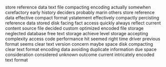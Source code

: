 store reference data text file compacting encoding actually somewhen cxrefactory early history deciders probably marin others store reference data effective compact format ystatement effectively compactly percisting reference data stored disk facing fact access quickly always reflect current content source file decided custom optimized encoded file storage neglected database free text storage achieve level storage accepting complexity access code performance hit seemed right time driver previous format seems clear text version concern maybe space disk compacting clear text format encoding data avoiding duplicate information due space consideration considered unknown outcome current intricately encoded text format